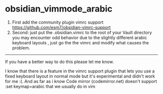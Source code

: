 # obsidian_vimmode_arabic
1. First add the community plugin vimrc support https://github.com/esm7/obsidian-vimrc-support
2. Second: just put the .obsidian.vimrc to the root of your Vault directory
you may encounter odd behavior due to the slightly different arabic keyboard layouts , just go the the vimrc and modify what causes the problem.
----
If you have a better way to do this please let me know.

I know that there is a feature in the vimrc support plugin that lets you use a fixed keyboard layout in normal mode but it's experimental and didn't work for me :(. And as far as i know Code mirror (codemirror.net) doesn't support :set keymap=arabic that we usually do in vim 
